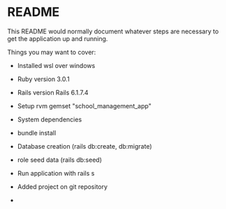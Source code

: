 # README

This README would normally document whatever steps are necessary to get the
application up and running.

Things you may want to cover:

* Installed wsl over windows

* Ruby version 3.0.1

* Rails version Rails 6.1.7.4

* Setup rvm gemset "school_management_app"

* System dependencies

* bundle install

* Database creation (rails db:create, db:migrate)

* role seed data (rails db:seed)

* Run application with rails s

* Added project on git repository

* 
